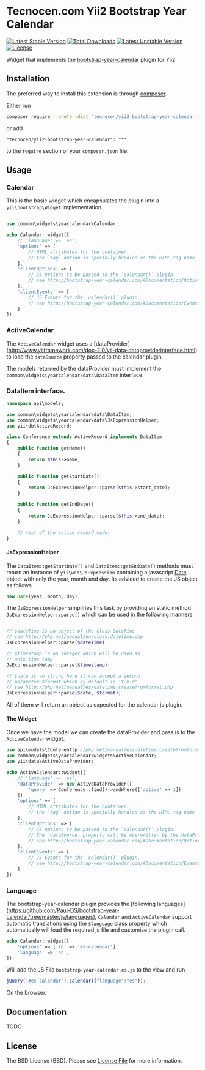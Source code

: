 Tecnocen.com Yii2 Bootstrap Year Calendar
=========================

[![Latest Stable Version](https://poser.pugx.org/tecnocen/yii2-bootstrap-year-calendar/v/stable)](https://packagist.org/packages/tecnocen/yii2-bootstrap-year-calendar) [![Total Downloads](https://poser.pugx.org/tecnocen/yii2-bootstrap-year-calendar/downloads)](https://packagist.org/packages/tecnocen/yii2-bootstrap-year-calendar) [![Latest Unstable Version](https://poser.pugx.org/tecnocen/yii2-bootstrap-year-calendar/v/unstable)](https://packagist.org/packages/tecnocen/yii2-bootstrap-year-calendar) [![License](https://poser.pugx.org/tecnocen/yii2-bootstrap-year-calendar/license)](https://packagist.org/packages/tecnocen/yii2-bootstrap-year-calendar)

Widget that implements the [bootstrap-year-calendar](http://www.bootstrap-year-calendar.com/) plugin for Yii2

## Installation

The preferred way to install this extension is through [composer](http://getcomposer.org/download/).

Either run

```bash
composer require --prefer-dist "tecnocen/yii2-bootstrap-year-calendar:*"
```

or add

```
"tecnocen/yii2-bootstrap-year-calendar": "*"
```

to the `require` section of your `composer.json` file.

## Usage

### Calendar

This is the basic widget which encapsulates the plugin into a `yii\bootstrap\Widget` implementation.

```php

use common\widgets\yearcalendar\Calendar;

echo Calendar::widget([
    // 'language' => 'es',
    'options' => [
        // HTML attributes for the container.
        // the `tag` option is specially handled as the HTML tag name
    ],
    'clientOptions' => [
        // JS Options to be passed to the `calendar()` plugin.
        // see http://bootstrap-year-calendar.com/#Documentation/Options
    ],
    'clientEvents' => [
        // JS Events for the `calendar()` plugin.
        // see http://bootstrap-year-calendar.com/#Documentation/Events
    ]
]);
```

### ActiveCalendar

The `ActiveCalendar` widget uses a [dataProvider]
(http://www.yiiframework.com/doc-2.0/yii-data-dataproviderinterface.html)
to load the `dataSource` property passed to the calendar plugin.

The models returned by the dataProvider must implement the `common\widgets\yearcalendar\data\DataItem` interface.

### DataItem interface.

```php
namespace api\models;

use common\widgets\yearcalendar\data\DataItem;
use common\widgets\yearcalendar\data\JsExpressionHelper;
use yii\db\ActiveRecord;

class Conference extends ActiveRecord implements DataItem
{
    public function getName()
    {
        return $this->name;
    }

    public function getStartDate()
    {
        return JsExpressionHelper::parse($this->start_date);
    }

    public function getEndDate()
    {
        return JsExpressionHelper::parse($this->end_date);
    }

    // rest of the active record code.
}
```

#### JsExpressionHelper

The `DataItem::getStartDate()` and `DataItem::getEndDate()` methods must return an instance of `yii\web\JsExpression` containing a javascript [Date](https://developer.mozilla.org/es/docs/Web/JavaScript/Referencia/Objetos_globales/Date) object with only the year, month and day. Its adviced to create the JS object as follows

```js
new Date(year, month, day);
```

The `JsExpressionHelper` simplifies this task by providing an static method `JsExpressionHelper::parse()` which can be used in the following manners.

```php

// $dateTime is an object of the class DateTime
// see http://php.net/manual/en/class.datetime.php
JsExpressionHelper::parse($dateTime);

// $timestamp is an integer which will be used as
// unix time tamp
JsExpressionHelper::parse($timestamp);

// $date is an string here it can accept a second
// parameter $format which by default is 'Y-m-d'
// see http://php.net/manual/es/datetime.createfromformat.php
JsExpressionHelper::parse($date, $format);
```

All of them will return an object as expected for the calendar js plugin.

#### The Widget

Once we have the model we can create the dataProvider and pass is to the `ActiveCalendar` widget.

```php
use api\models\Conferehttp://php.net/manual/es/datetime.createfromformat.phpnce;
use common\widgets\yearcalendar\widgets\ActiveCalendar;
use yii\data\ActiveDataProvider;

echo ActiveCalendar::widget([
    // 'language' => 'es',
    'dataProvider' => new ActiveDataProvider([
        'query' => Conference::find()->andWhere(['active' => 1])
    ]),
    'options' => [
        // HTML attributes for the container.
        // the `tag` option is specially handled as the HTML tag name
    ],
    'clientOptions' => [
        // JS Options to be passed to the `calendar()` plugin.
        // The `dataSource` property will be overwritten by the dataProvider.
        // see http://bootstrap-year-calendar.com/#Documentation/Options
    ],
    'clientEvents' => [
        // JS Events for the `calendar()` plugin.
        // see http://bootstrap-year-calendar.com/#Documentation/Events
    ]
])
```

### Language

The bootstrap-year-calendar plugin provides the [following languages]
(https://github.com/Paul-DS/bootstrap-year-calendar/tree/master/js/languages),
`Calendar` and `ActiveCalendar` support automatic translations using the
`$language` class property which automatically will load the required js file
and customize the plugin call.

```php
echo Calendar::widget([
    'options' => ['id' => 'es-calendar'],
    'language' => 'es',
]);
```

Will add the JS File `bootstrap-year-calendar.es.js` to the view and run

```js
jQuery('#es-calendar').calendar({"language":"es"});
```

On the browser.

## Documentation

TODO

## License

The BSD License (BSD). Please see [License File](LICENSE.md) for more information.
